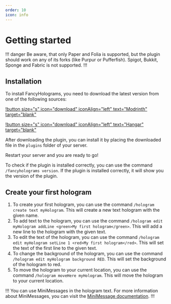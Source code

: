 ```yaml
---
order: 10
icon: info
---
```

# Getting started

!!! danger
Be aware, that only Paper and Folia is supported, but the plugin should work on any of its forks (like Purpur or Pufferfish). Spigot, Bukkit, Sponge and Fabric is not supported.
!!!

## Installation

To install FancyHolograms, you need to download the latest version from one of the following sources:

[!button size="s" icon="download" iconAlign="left" text="Modrinth" target="blank"](https://modrinth.com/plugin/fancyholograms/versions)

[!button size="s" icon="download" iconAlign="left" text="Hangar" target="blank"](https://hangar.papermc.io/Oliver/FancyHolograms/versions)

After downloading the plugin, you can install it by placing the downloaded file in the `plugins` folder of your server.

Restart your server and you are ready to go!

To check if the plugin is installed correctly, you can use the command `/fancyholograms version`. If the plugin is installed correctly, it will show you the version of the plugin.

## Create your first hologram

1. To create your first hologram, you can use the command `/hologram create text myHologram`. This will create a new text hologram with the given name.
2. To add text to the hologram, you can use the command `/hologram edit myHologram addLine <green>My first hologram</green>`. This will add a new line to the hologram with the given text.
3. To edit the text of the hologram, you can use the command `/hologram edit myHologram setLine 1 <red>My first hologram</red>`. This will set the text of the first line to the given text.
4. To change the background of the hologram, you can use the command `/hologram edit myHologram background RED`. This will set the background of the hologram to red.
5. To move the hologram to your current location, you can use the command `/hologram moveHere myHologram`. This will move the hologram to your current location.

!!!
You can use MiniMessages in the hologram text. For more information about MiniMessages, you can visit the [MiniMessage documentation](https://docs.advntr.dev/minimessage/format.html).
!!!
